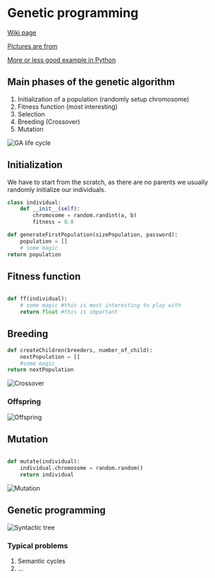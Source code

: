 # Genetic programming

[Wiki page]((https://en.wikipedia.org/wiki/Genetic_programming))

[Pictures are from](https://towardsdatascience.com/introduction-to-genetic-algorithms-including-example-code-e396e98d8bf3)

[More or less good example in Python](https://blog.sicara.com/getting-started-genetic-algorithms-python-tutorial-81ffa1dd72f9)

## Main phases of the genetic algorithm

1. Initialization of a population (randomly setup chromosome)
1. Fitness function (most interesting)
1. Selection
1. Breeding (Crossover)
1. Mutation

![GA life cycle](https://cdn-images-1.medium.com/max/1600/1*RFC6_B9WPRX_KMxYHpTibw.png)


## Initialization

We have to start from the scratch, as there are no parents we usually randomly initialize our individuals.

```python
class individual:
	def __init__(self):
		chromosome = random.randint(a, b)
		fitness = 0.0
```
```python
def generateFirstPopulation(sizePopulation, password):
	population = []
	# some magic
return population

```


## Fitness function


```python 

def ff(individual): 
	# some magic #this is most interesting to play with
	return float #this is important

```

## Breeding 

```python
def createChildren(breeders, number_of_child):
	nextPopulation = []
	#some magic
return nextPopulation

```

![Crossover](https://cdn-images-1.medium.com/max/800/1*eQxFezBtdfdLxHsvSvBNGQ.png)

### Offspring

![Offspring](https://cdn-images-1.medium.com/max/800/1*_Dl6Hwkay-UU24DJ_oVrLw.png)

## Mutation

```python

def mutate(individual):
	individual.chromosome = random.random()
	return individual

```

![Mutation](https://cdn-images-1.medium.com/max/800/1*CGt_UhRqCjIDb7dqycmOAg.png)

## Genetic programming

![Syntactic tree](https://upload.wikimedia.org/wikipedia/commons/7/77/Genetic_Program_Tree.png)


### Typical problems

1. Semantic cycles
1. ...
